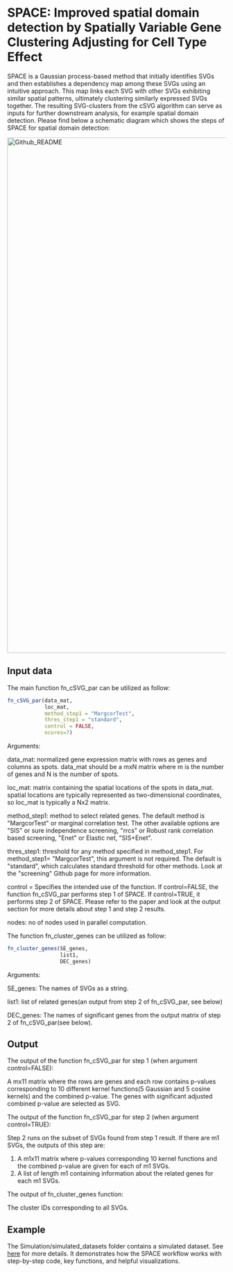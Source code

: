 # SPACE: Improved spatial domain detection by Spatially Variable Gene Clustering Adjusting for Cell Type Effect 

SPACE is a Gaussian process-based method that initially identifies SVGs and then establishes a dependency map among these SVGs using an intuitive approach. This map links each SVG with other SVGs exhibiting similar spatial patterns, ultimately clustering similarly expressed SVGs together. The resulting SVG-clusters from the cSVG algorithm can serve as inputs for further downstream analysis, for example spatial domain detection. 
Please find below a schematic diagram which shows the steps of SPACE for spatial domain detection:


<img width="1189" alt="Github_README" src="https://github.com/wangjr03/SPACE/assets/73495177/1dfe3d5d-996f-498d-9f45-ded17fd486c5">

## Input data

The main function fn_cSVG_par can be utilized as follow:

``` r
fn_cSVG_par(data_mat,
            loc_mat,
            method_step1 = "MargcorTest",
            thres_step1 = "standard",
            control = FALSE,
            ncores=7)
```

Arguments:

data_mat: normalized gene expression matrix with rows as genes and columns as spots. data_mat should be a mxN matrix where m is the number of genes and N is the number of spots.

loc_mat: matrix containing the spatial locations of the spots in data_mat. spatial locations are typically represented as two-dimensional coordinates, so loc_mat is typically a Nx2 matrix. 

method_step1: method to select related genes. The default method is "MargcorTest" or marginal correlation test. The other available options are "SIS" or sure independence screening, "rrcs" or Robust rank correlation based screening, "Enet" or Elastic net, "SIS+Enet".  

thres_step1: threshold for any method specified in method_step1. For method_step1= "MargcorTest", this argument is not required. The default is "standard", which calculates standard threshold for other methods. Look at the "screening" Github page for more information.

control = Specifies the intended use of the function. If control=FALSE, the function fn_cSVG_par performs step 1 of SPACE. If control=TRUE, it performs step 2 of SPACE. Please refer to the paper and look at the output section for more details about step 1 and step 2 results.

nodes: no of nodes used in parallel computation.

The function fn_cluster_genes can be utilized as follow:

``` r
fn_cluster_genes(SE_genes,
                 list1,
                 DEC_genes)
```

Arguments:

SE_genes: The names of SVGs as a string. 

list1: list of related genes(an output from step 2 of fn_cSVG_par, see below) 

DEC_genes: The names of significant genes from the output matrix of step 2 of fn_cSVG_par(see below).  


## Output

The output of the function fn_cSVG_par for step 1 (when argument control=FALSE):

A mx11 matrix where the rows are genes and each row contains p-values corresponding to 10 different kernel functions(5 Gaussian and 5 cosine kernels) and the combined p-value. The genes with significant adjusted combined p-value are selected as SVG. 

The output of the function fn_cSVG_par for step 2 (when argument control=TRUE):

Step 2 runs on the subset of SVGs found from step 1 result. If there are m1 SVGs, the outputs of this step are:
1. A m1x11 matrix where p-values corresponding 10 kernel functions and the combined p-value are given for each of m1 SVGs.
2. A list of length m1 containing information about the related genes for each m1 SVGs.

The output of fn_cluster_genes function:

The cluster IDs corresponding to all SVGs.

## Example 

The Simulation/simulated_datasets folder contains a simulated dataset. See [here] for more details. It demonstrates how the SPACE workflow works with step-by-step code, key functions, and helpful visualizations.

[here]: https://github.com/wangjr03/SPACE/blob/main/Simulation/Simulation.md
